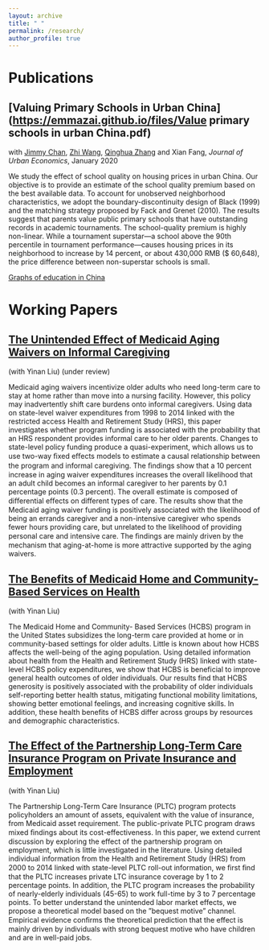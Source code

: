 ```yaml
---
layout: archive
title: " "
permalink: /research/
author_profile: true
---
```


Publications
======
## [Valuing Primary Schools in Urban China](https://emmazai.github.io/files/Value primary schools in urban China.pdf)

with [Jimmy Chan](https://jimmyhingchan.weebly.com/), [Zhi Wang](https://zhiwang2013brownecon.weebly.com/), [Qinghua Zhang](https://en.gsm.pku.edu.cn/conjsxq.jsp?urltype=tree.TreeTempUrl&wbtreeid=1099&user_id=zhangq) and Xian Fang, _Journal of Urban Economics_, January 2020

We study the effect of school quality on housing prices in urban China. Our objective is to provide an estimate of the school quality premium based on the best available data. To account for unobserved neighborhood characteristics, we adopt the boundary-discontinuity design of Black (1999) and the matching strategy proposed by Fack and Grenet (2010). The results suggest that parents value public primary schools that have outstanding records in academic tournaments. The school-quality premium is highly non-linear. While a tournament superstar—a school above the 90th percentile in tournament performance—causes housing prices in its neighborhood to increase by 14 percent, or about 430,000 RMB ($ 60,648), the price difference between non-superstar schools is small.

[Graphs of education in China](https://emmazai.github.io/files/EducationinChina.pdf)


Working Papers
======
## [The Unintended Effect of Medicaid Aging Waivers on Informal Caregiving](https://emmazai.github.io/files/jmp_draft.pdf)

(with Yinan Liu) (under review)

Medicaid aging waivers incentivize older adults who need long-term care to stay at home
rather than move into a nursing facility. However, this policy may inadvertently shift care
burdens onto informal caregivers. Using data on state-level waiver expenditures from 1998 to
2014 linked with the restricted access Health and Retirement Study (HRS), this paper
investigates whether program funding is associated with the probability that an HRS
respondent provides informal care to her older parents. Changes to state-level policy funding
produce a quasi-experiment, which allows us to use two-way ﬁxed eﬀects models to estimate a
causal relationship between the program and informal caregiving. The ﬁndings show that a 10
percent increase in aging waiver expenditures increases the overall likelihood that an adult
child becomes an informal caregiver to her parents by 0.1 percentage points (0.3 percent). The
overall estimate is composed of diﬀerential eﬀects on diﬀerent types of care. The results show
that the Medicaid aging waiver funding is positively associated with the likelihood of being an
errands caregiver and a non-intensive caregiver who spends fewer hours providing care, but
unrelated to the likelihood of providing personal care and intensive care. The ﬁndings are
mainly driven by the mechanism that aging-at-home is more attractive supported by the aging
waivers.

## [The Benefits of Medicaid Home and Community- Based Services on Health](https://emmazai.github.io/files/chapter3_diss.pdf) 

(with Yinan Liu) 

 The Medicaid Home and Community- Based Services (HCBS) program in the United States subsidizes the long-term care provided at home or in community-based settings for older adults. Little is known about how HCBS affects the well-being of the aging population. Using detailed information about health from the Health and Retirement Study (HRS) linked with state-level HCBS policy expenditures, we show that HCBS is beneficial to improve general health outcomes of older individuals. Our results find that HCBS generosity is positively associated with the probability of older individuals self-reporting better health status, mitigating functional mobility limitations, showing better emotional feelings, and increasing cognitive skills. In addition, these health benefits of HCBS differ across groups by resources and demographic characteristics. 
 
## [The Effect of the Partnership Long-Term Care Insurance Program on Private Insurance and Employment](https://emmazai.github.io/files/pltc_employment.pdf) 

(with Yinan Liu) 

The Partnership Long-Term Care Insurance (PLTC) program protects
policyholders an amount of assets, equivalent with the value of insurance,
from Medicaid asset requirement. The public-private PLTC program draws
mixed ﬁndings about its cost-effectiveness. In this paper, we extend current
discussion by exploring the effect of the partnership program on employment,
which is little investigated in the literature. Using detailed individual
information from the Health and Retirement Study (HRS) from 2000 to 2014
linked with state-level PLTC roll-out information, we ﬁrst ﬁnd that the PLTC
increases private LTC insurance coverage by 1 to 2 percentage points. In
addition, the PLTC program increases the probability of nearly-elderly
individuals (45-65) to work full-time by 3 to 7 percentage points. To better
understand the unintended labor market effects, we propose a theoretical
model based on the ”bequest motive” channel. Empirical evidence conﬁrms
the theoretical prediction that the effect is mainly driven by individuals with
strong bequest motive who have children and are in well-paid jobs.



